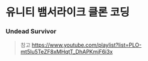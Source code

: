 # 유니티 뱀서라이크 클론 코딩

### Undead Survivor

> 참고
> https://www.youtube.com/playlist?list=PLO-mt5Iu5TeZF8xMHqtT_DhAPKmjF6i3x
